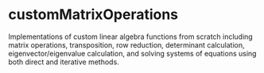 customMatrixOperations
======================

Implementations of custom linear algebra functions from scratch including matrix operations, transposition, row reduction, determinant calculation, eigenvector/eigenvalue calculation, and solving systems of equations using both direct and iterative methods.
